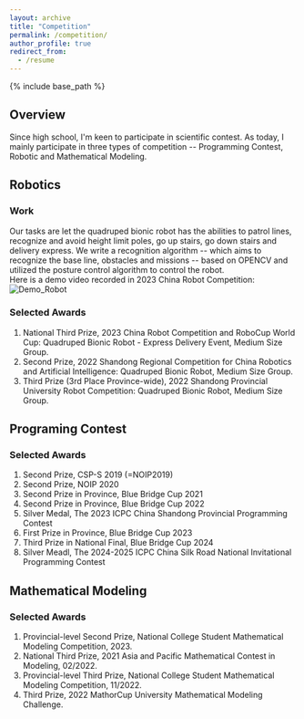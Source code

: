 ```yaml
---
layout: archive
title: "Competition"
permalink: /competition/
author_profile: true
redirect_from:
  - /resume
---
```


{% include base_path %}

Overview
-----
Since high school, I'm keen to participate in scientific contest. As today, I mainly participate in three types of competition -- Programming Contest, Robotic and Mathematical Modeling.

Robotics
-----
### Work
Our tasks are let the quadruped bionic robot has the abilities to patrol lines, recognize and avoid height limit poles, go up stairs, go down stairs and delivery express. We write a recognition algorithm -- which aims to recognize the base line, obstacles and missions -- based on OPENCV and utilized the posture control algorithm to control the robot.  
Here is a demo video recorded in 2023 China Robot Competition:  
![Demo_Robot](../images/demo_robot-ezgif.com-video-to-gif-converter.gif)


### Selected Awards
1. National Third Prize, 2023 China Robot Competition and RoboCup World Cup: Quadruped Bionic Robot - Express Delivery Event, Medium Size Group.  
2. Second Prize, 2022 Shandong Regional Competition for China Robotics and Artificial Intelligence: Quadruped Bionic Robot, Medium Size Group.  
3. Third Prize (3rd Place Province-wide), 2022 Shandong Provincial University Robot Competition: Quadruped Bionic Robot, Medium Size Group.  

Programing Contest 
-----
### Selected Awards  
1. Second Prize, CSP-S 2019 (=NOIP2019)  
2. Second Prize, NOIP 2020  
3. Second Prize in Province, Blue Bridge Cup 2021  
4. Second Prize in Province, Blue Bridge Cup 2022  
5. Silver Medal, The 2023 ICPC China Shandong Provincial Programming Contest  
6. First Prize in Province, Blue Bridge Cup 2023  
7. Third Prize in National Final, Blue Bridge Cup 2024  
8. Silver Meadl, The 2024-2025 ICPC China Silk Road National Invitational Programming Contest  

Mathematical Modeling
-----
### Selected Awards
1. Provincial-level Second Prize, National College Student Mathematical Modeling Competition, 2023.  
2. National Third Prize, 2021 Asia and Pacific Mathematical Contest in Modeling, 02/2022.  
3. Provincial-level Third Prize, National College Student Mathematical Modeling Competition, 11/2022.  
4. Third Prize, 2022 MathorCup University Mathematical Modeling Challenge.  

